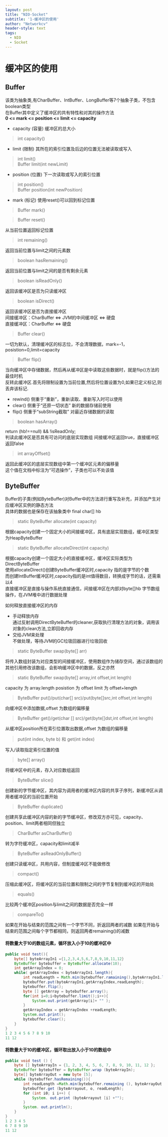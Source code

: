 ```yaml
---
layout: post
title: "NIO-Socket"
subtitle: '1-缓冲区的使用'
author: "Networkcv"
header-style: text
tags:
  - NIO
  - Socket
---
```

  
# 缓冲区的使用

## Buffer
该类为抽象类,有CharBuffer、IntBuffer、LongBuffer等7个抽象子类，不包含boolean类型  
在Buffer其中定义了缓冲区的共有特性和对其的操作方法   
**0  <=  mark  <=  position  <=  limit  <=  capacity**  
- capacity (容量) 缓冲区的总大小  
> int capacity()  

- limit  (限制) 其所在的索引位置及后边的位置无法被读取或写入
> int limit()    
> Buffer limit(int newLimit)  

- position (位置) 下一次读取或写入的索引位置  
> int position()  
> Buffer position(int newPosition)  

- mark (标记)  使用reset()可以回到标记位置
> Buffer mark() 

> Buffer reset()  

从当前位置返回标记位置

> int remaining()

返回当前位置与limit之间的元素数

> boolean hasRemaining()

返回当前位置与limit之间的是否有剩余元素

> boolean isReadOnly()

返回该缓冲区是否为只读缓冲区

> boolean isDirect()  

返回该缓冲区是否为直接缓冲区  
间接缓冲区：CharBuffer <=> JVM的中间缓冲区 <=> 硬盘  
直接缓冲区：CharBuffer <=> 硬盘

> Buffer clear()
    
一切为默认，清理缓冲区的标志位，不会清理数据，mark=-1，posistion=0,limit=capacity

> Buffer flip()   

当向缓冲区中存储数据，然后再从缓冲区是中读取这些数据时，就是flip()方法的最佳时机  
反转此缓冲区.首先将限制设置为当前位置,然后将位置设置为0,如果已定义标记,则丢弃该标记.  

- rewind()  侧重于“重新”，重新读取、重新写入时可以使用
- clear()   侧重于“还原一切状态” 新的数据存储前使用
- flip()    侧重于“subString截取” 对最近存储数据的读取

> boolean hasArray()

return (hb!==null) && !isReadOnly;  
判读此缓冲区是否具有可访问的底层实现数组
间接缓冲区返回true，直接缓冲区返回false


> int arrayOffset()

返回此缓冲区的底层实现数组中第一个缓冲区元素的偏移量  
这个值在文档中标注为“可选操作”，子类也可以不处该值  


## ByteBuffer
Buffer的子类(例如ByteBuffer)对Buffer中的方法进行重写及补充，并添加产生对应缓冲区实例的静态方法  
具体的数据也是保存在该抽象类中  final char[] hb  

> static ByteBuffer allocate(int capacity)  

根据capacity创建一个固定大小的间接缓冲区，具有底层实现数组，缓冲区类型为HeapByteBuffer  

> static ByteBuffer allocateDirect(int capacity)   

根据capacity创建一个固定大小的直接缓冲区，缓冲区实际类型为DirectByteBuffer  
使用allocateDirect()创建ByteBuffer缓冲区时,capacity 指的是字节的个数  
而创建IntBuffer缓冲区时,capacity指的是int值得数目，转换成字节的话，还需乘以4  
直接缓冲区是直接与操作系统直接通信，间接缓冲区在内部对byte[]hb 字节数组操作，在JVM堆中进行数据处理

如何释放直接缓冲区的内存  
- 手动释放内存  
    通过反射调用DirectByteBuffer的cleaner,获取执行清理方法的对象，调用该对象的clean方法,立即回收内存
- 交给JVM来处理  
    不做处理，等待JVM的GC垃圾回器进行垃圾回收

> static ByteBuffer swap(byte[] arr)  

将传入数组封装为对应类型的间接缓冲区，使用数组作为储存空间，通过该数组的其他引用修改该数组，会影响缓冲区中的数据，反之亦然
> static ByteBuffer swap(byte[] array,int offset,int length)

capacity 为 array.length  posistion 为 offset  limit 为 offset+length 
    
> ByteBuffer put()/put(char[] src)/put(byte[]src,int offset,int length)

向缓冲区中添加数据,offset 为数组的偏移量

> ByteBuffer get()/get(char [] src)/get(byte[]dst,int offset,int length)

从缓冲区position所在索引位置取出数据,offset 为数组的偏移量

> put(int index, byte b) 和  get(int index)

写入/读取指定索引位置的值

> byte[] array()

将缓冲区中的元素，存入对应数组返回

> ByteBuffer slice()

创建新的字节缓冲区，其内容为调用者的缓冲区内容的共享子序列，新缓冲区从调用者缓冲区的当前位置开始

> ByteBuffer duplicate()

创建共享此缓冲区内容的新的字节缓冲区，修改双方亦可见，capacity、position、limit两者相同但独立

> CharBuffer asCharBuffer()

转为字符缓冲区，capacity和limit减半

> ByteBuffer asReadOnlyBuffer()

创建只读缓冲区，共用内容，但制度缓冲区不能做修改

> compact()

压缩此缓冲区，将缓冲区的当前位置和限制之间的字节复制到缓冲区的开始处

> equals()

比较两个缓冲区position与limit之间的数据是否完全一样

> compareTo()

如果在开始与结束的范围之间有一个字节不同，折返回两者的减数
如果在开始与结束的范围之间每个字节都相同，则返回两者remaining()的减数


#### 将数量大于10的数组元素，循环放入小于10的缓冲区中

```java
public void test(){
    byte[] byteArrayIn1 ={1,2,3,4,5,6,7,8,9,10,11,12}
    ByteBuffer bytebuffer = ByteBuffer.allocate(10);
    int getArrayIndex = 0;
    while( getArrayIndex < byteArrayIn1.length){
        int readLength = Math.min(bytebuffer.ramaining(),byteArrayIn1.length-getArrayIndex);
        bytebuffer.put(byteArrayIn1,getArrayIndex,readLength);
        bytebuffer.flip();
        byte [] getArray = bytebuffer.array();
        for(int i=0;i<bytebuffer.limit();i++){
            System.out.print(getArray[i]+ "" );
        }
        getArrayIndex = getArrayIndex +readLength;
        System.out.print();
        bytebuffer.clear();
    }
}
1 2 3 4 5 6 7 8 9 10
11 12
```

#### 将数量大于10的缓冲区，循环取出放入小于10的数组中

```java
public void test () {
    byte [] byteArrayIn = {1, 2, 3, 4, 5, 6, 7, 8, 9, 10, 11, 12 };
    ByteBuffer bytebuffer = ByteBuffer.wrap (byteArrayIn);
    byte[] byteArrayOut = new byte [5];
    while (bytebuffer.hasRemaining()){
        int readLength =Math.min(bytebuffer.remaining (), byteArrayOut.length);
        bytebuffer.get (byteArrayout, o, readLength);
        for (int i0; i i++) {
            System. out.print (byteArrayout [i] +"");
        }
        System. out.println();
    }
}
1 2 3 4 5
6 7 8 9 10
11 12
```